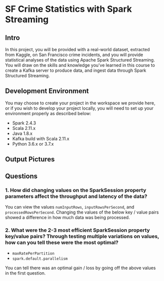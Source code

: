 # SF Crime Statistics with Spark Streaming

## Intro

In this project, you will be provided with a real-world dataset, extracted from Kaggle, on San Francisco crime incidents, and you will provide statistical analyses of the data using Apache Spark Structured Streaming. You will draw on the skills and knowledge you've learned in this course to create a Kafka server to produce data, and ingest data through Spark Structured Streaming.

## Development Environment

You may choose to create your project in the workspace we provide here, or if you wish to develop your project locally, you will need to set up your environment properly as described below:

- Spark 2.4.3
- Scala 2.11.x
- Java 1.8.x
- Kafka build with Scala 2.11.x
- Python 3.6.x or 3.7.x

## Output Pictures


## Questions

### 1. How did changing values on the SparkSession property parameters affect the throughput and latency of the data?

You can view the values `numInputRows`, `inputRowsPerSecond`, and `processedRowsPerSecond`. Changing the values of the below key / value pairs
showed a difference in how much data was being processed.

### 2. What were the 2-3 most efficient SparkSession property key/value pairs? Through testing multiple variations on values, how can you tell these were the most optimal?

 - `maxRatePerPartition`
 - `spark.default.parallelism`

You can tell there was an optimal gain / loss by going off the above values in the first question.